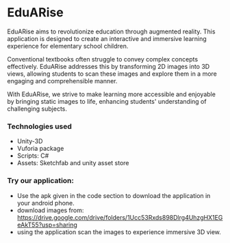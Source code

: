 # EduARise
EduARise aims to revolutionize education through augmented reality. This application is designed to create an interactive and immersive learning experience for elementary school children.

Conventional textbooks often struggle to convey complex concepts effectively. EduARise addresses this by transforming 2D images into 3D views, allowing students to scan these images and explore them in a more engaging and comprehensible manner.

With EduARise, we strive to make learning more accessible and enjoyable by bringing static images to life, enhancing students' understanding of challenging subjects.

### Technologies used 
- Unity-3D
- Vuforia package 
- Scripts: C# 
- Assets: Sketchfab and unity asset store

### Try our application: 
- Use the apk given in the code section to download the application in your android phone. 
- download images from: https://drive.google.com/drive/folders/1Ucc53Rxds898Dlrg4UhzgHX1EGeAkT55?usp=sharing
- using the application scan the images to experience immersive 3D view.

